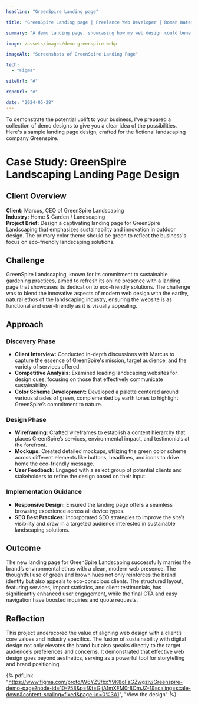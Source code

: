 ```yaml
---
headline: "GreenSpire Landing page"

title: "GreenSpire Landing page | Freelance Web Developer | Roman Waters"

summary: "A demo landing page, showcasing how my web design could benefit your business."

image: /assets/images/demo-greenspire.webp

imageAlt: "Screenshots of GreenSpire Landing Page"

tech:
  - "Figma"

siteUrl: "#"

repoUrl: "#"

date: "2024-05-28"
---
```


To demonstrate the potential uplift to your business, I've prepared a collection of demo designs to give you a clear idea of the possibilities. Here's a sample landing page design, crafted for the fictional landscaping company Greenspire.

# Case Study: GreenSpire Landscaping Landing Page Design

## Client Overview

**Client:** Marcus, CEO of GreenSpire Landscaping  
**Industry:** Home & Garden / Landscaping  
**Project Brief:** Design a captivating landing page for GreenSpire Landscaping that emphasizes sustainability and innovation in outdoor design. The primary color theme should be green to reflect the business's focus on eco-friendly landscaping solutions.

## Challenge

GreenSpire Landscaping, known for its commitment to sustainable gardening practices, aimed to refresh its online presence with a landing page that showcases its dedication to eco-friendly solutions. The challenge was to blend the innovative aspects of modern web design with the earthy, natural ethos of the landscaping industry, ensuring the website is as functional and user-friendly as it is visually appealing.

## Approach

### Discovery Phase

- **Client Interview:** Conducted in-depth discussions with Marcus to capture the essence of GreenSpire's mission, target audience, and the variety of services offered.
- **Competitive Analysis:** Examined leading landscaping websites for design cues, focusing on those that effectively communicate sustainability.
- **Color Scheme Development:** Developed a palette centered around various shades of green, complemented by earth tones to highlight GreenSpire’s commitment to nature.

### Design Phase

- **Wireframing:** Crafted wireframes to establish a content hierarchy that places GreenSpire’s services, environmental impact, and testimonials at the forefront.
- **Mockups:** Created detailed mockups, utilizing the green color scheme across different elements like buttons, headlines, and icons to drive home the eco-friendly message.
- **User Feedback:** Engaged with a select group of potential clients and stakeholders to refine the design based on their input.

### Implementation Guidance

- **Responsive Design:** Ensured the landing page offers a seamless browsing experience across all device types.
- **SEO Best Practices:** Incorporated SEO strategies to improve the site’s visibility and draw in a targeted audience interested in sustainable landscaping solutions.

## Outcome

The new landing page for GreenSpire Landscaping successfully marries the brand’s environmental ethos with a clean, modern web presence. The thoughtful use of green and brown hues not only reinforces the brand identity but also appeals to eco-conscious clients. The structured layout, featuring services, impact statistics, and client testimonials, has significantly enhanced user engagement, while the final CTA and easy navigation have boosted inquiries and quote requests.

## Reflection

This project underscored the value of aligning web design with a client’s core values and industry specifics. The fusion of sustainability with digital design not only elevates the brand but also speaks directly to the target audience’s preferences and concerns. It demonstrated that effective web design goes beyond aesthetics, serving as a powerful tool for storytelling and brand positioning.

{% pdfLink "https://www.figma.com/proto/W6YZSfbxY9K8oFaGZwgziv/Greenspire-demo-page?node-id=10-758&p=f&t=GjjA1mXFM0r8OmJZ-1&scaling=scale-down&content-scaling=fixed&page-id=0%3A1", "View the design" %}
